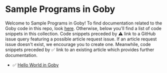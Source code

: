 # Sample Programs in Goby

Welcome to Sample Programs in Goby! To find documentation related to the Goby 
    code in this repo, look [here](https://sample-programs.therenegadecoder.com/languages/goby).
     Otherwise, below you'll find a list of code snippets in this collection. 
    Code snippets preceded by :warning: link to a GitHub 
    issue query featuring a possible article request issue. If an article request issue 
    doesn't exist, we encourage you to create one. Meanwhile, code snippets preceded 
    by :white_check_mark: link to an existing article which provides further documentation.
    

- :white_check_mark: [Hello World in Goby](https://sample-programs.therenegadecoder.com/projects/hello-world/goby)
